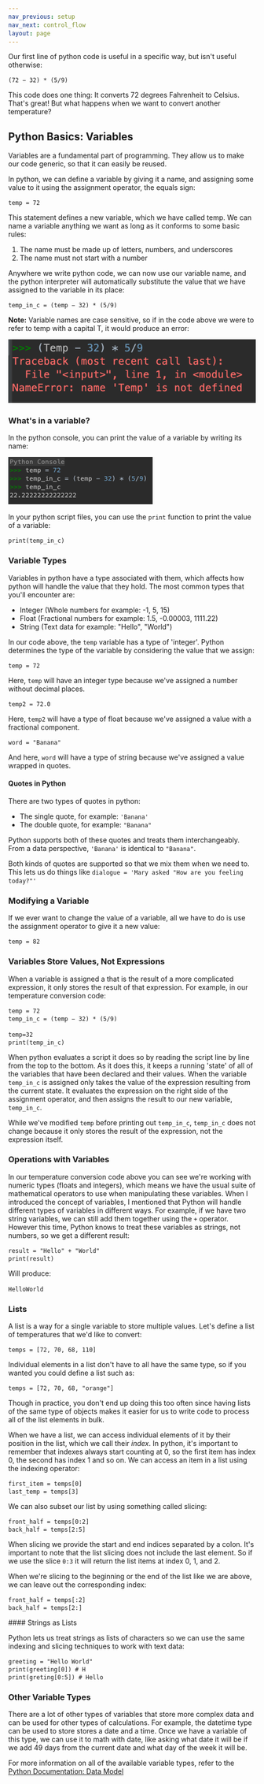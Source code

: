 ```yaml
---
nav_previous: setup
nav_next: control_flow
layout: page
---
```


Our first line of python code is useful in a specific way, but isn't useful otherwise: 

```
(72 − 32) * (5/9)
```

This code does one thing: It converts 72 degrees Fahrenheit to Celsius. That's great! But what happens when we want to convert another temperature?

## Python Basics: Variables

Variables are a fundamental part of programming. They allow us to make our code generic, so that it can easily be reused. 

In python, we can define a variable by giving it a name, and assigning some value to it using the assignment operator, the equals sign:

```
temp = 72
```

This statement defines a new variable, which we have called temp. We can name a variable anything we want as long as it conforms to some basic rules: 
1. The name must be made up of letters, numbers, and underscores
2. The name must not start with a number

Anywhere we write python code, we can now use our variable name, and the python interpreter will automatically substitute the value that we have assigned to the variable in its place:

```
temp_in_c = (temp − 32) * (5/9)
```

<div class="aside" markdown="1">

**Note:** Variable names are case sensitive, so if in the code above we were to refer to temp with a capital T, it would produce an error: 

![Python error indicating that the the variable Temp does not exist](../assets/images/name-error.png)

</div>

<div class="aside" markdown="1">

### What's in a variable? 

In the python console, you can print the value of a variable by writing its name: 

![Printing the value of a variable in the python console](../assets/images/printing-variable-console.png)

In your python script files, you can use the `print` function to print the value of a variable:

```
print(temp_in_c)
```

</div>

### Variable Types

Variables in python have a type associated with them, which affects how python will handle the value that they hold. The most common types that you'll encounter are: 
* Integer (Whole numbers for example: -1, 5, 15)
* Float (Fractional numbers for example: 1.5, -0.00003, 1111.22)
* String (Text data for example: "Hello", "World")

In our code above, the `temp` variable has a type of 'integer'. Python determines the type of the variable by considering the value that we assign:

``` 
temp = 72
```

Here, `temp` will have an integer type because we've assigned a number without decimal places. 

```
temp2 = 72.0
```
 
Here, `temp2` will have a type of float because we've assigned a value with a fractional component. 

```
word = "Banana"
```

And here, `word` will have a type of string because we've assigned a value wrapped in quotes.

<div class="aside" markdown="1">

#### Quotes in Python

There are two types of quotes in python:
* The single quote, for example: `'Banana'`
* The double quote, for example: `"Banana"`

Python supports both of these quotes and treats them interchangeably. From a data perspective, `'Banana'` is identical to `"Banana"`.

Both kinds of quotes are supported so that we mix them when we need to. This lets us do things like `dialogue = 'Mary asked "How are you feeling today?"'`

</div>

### Modifying a Variable

If we ever want to change the value of a variable, all we have to do is use the assignment operator to give it a new value: 

```
temp = 82
``` 

### Variables Store Values, Not Expressions
When a variable is assigned a that is the result of a more complicated expression, it only stores the result of that expression. For example, in our temperature conversion code:

```
temp = 72
temp_in_c = (temp − 32) * (5/9)

temp=32
print(temp_in_c)
``` 

When python evaluates a script it does so by reading the script line by line from the top to the bottom. As it does this, it keeps a running 'state' of all of the variables that have been declared and their values. When the variable `temp_in_c` is assigned only takes the value of the expression resulting from the current state. It evaluates the expression on the right side of the assignment operator, and then assigns the result to our new variable, `temp_in_c`. 

While we've modified `temp` before printing out `temp_in_c`, `temp_in_c` does not change because it only stores the result of the expression, not the expression itself.

### Operations with Variables

In our temperature conversion code above you can see we're working with numeric types (floats and integers), which means we have the usual suite of mathematical operators to use when manipulating these variables. When I introduced the concept of variables, I mentioned that Python will handle different types of variables in different ways. For example, if we have two string variables, we can still add them together using the `+` operator. However this time, Python knows to treat these variables as strings, not numbers, so we get a different result:

```
result = "Hello" + "World"
print(result)
```

Will produce: 

`HelloWorld`

### Lists

A list is a way for a single variable to store multiple values. Let's define a list of temperatures that we'd like to convert: 

```
temps = [72, 70, 68, 110]
```

Individual elements in a list don't have to all have the same type, so if you wanted you could define a list such as: 

```
temps = [72, 70, 68, "orange"]
```

Though in practice, you don't end up doing this too often since having lists of the same type of objects makes it easier for us to write code to process all of the list elements in bulk. 

When we have a list, we can access individual elements of it by their position in the list, which we call their *index*. In python, it's important to remember that indexes always start counting at 0, so the first item has index 0, the second has index 1 and so on. We can access an item in a list using the indexing operator:

```
first_item = temps[0]
last_temp = temps[3]
```

We can also subset our list by using something called slicing: 

```
front_half = temps[0:2]
back_half = temps[2:5]
```

When slicing we provide the start and end indices separated by a colon. It's important to note that the list slicing does not include the last element. So if we use the slice `0:3` it will return the list items at index 0, 1, and 2.

When we're slicing to the beginning or the end of the list like we are above, we can leave out the corresponding index:

```
front_half = temps[:2]
back_half = temps[2:]
```

<div class="aside" markdown="1">
#### Strings as Lists

Python lets us treat strings as lists of characters so we can use the same indexing and slicing techniques to work with text data: 

```
greeting = "Hello World"
print(greeting[0]) # H
print(greting[0:5]) # Hello
```

</div>

### Other Variable Types

There are a lot of other types of variables that store more complex data and can be used for other types of calculations. For example, the datetime type can be used to store stores a date and a time. Once we have a variable of this type, we can use it to math with date, like asking what date it will be if we add 49 days from the current date and what day of the week it will be. 

For more information on all of the available variable types, refer to the [Python Documentation: Data Model](https://docs.python.org/3/reference/datamodel.html#objects-values-and-types)

